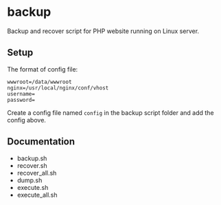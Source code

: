 # backup
Backup and recover script for PHP website running on Linux server.

## Setup

The format of config file:

```shell
wwwroot=/data/wwwroot
nginx=/usr/local/nginx/conf/vhost
username=
password=
```
Create a config file named `config` in the backup script folder and add the config above.

## Documentation

- backup.sh
- recover.sh
- recover_all.sh
- dump.sh
- execute.sh
- execute_all.sh
